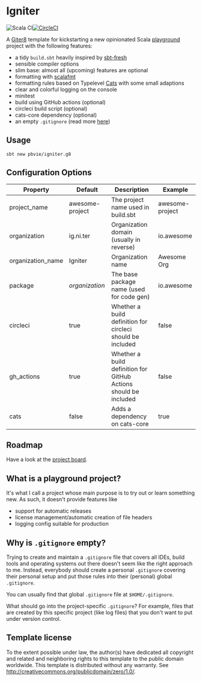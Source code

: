 # Igniter

![Scala CI](https://github.com/pbvie/igniter.g8/workflows/Scala%20CI/badge.svg?branch=master)[![CircleCI](https://circleci.com/gh/pbvie/igniter.g8.svg?style=svg)](https://circleci.com/gh/pbvie/igniter.g8)

A [Giter8](http://www.foundweekends.org/giter8/) template for kickstarting a new opinionated Scala [playground](#what-is-a-playground-project) project with the following features:

* a tidy `build.sbt` heavily inspired by [sbt-fresh](https://github.com/sbt/sbt-fresh/)
* sensible compiler options
* slim base: almost all (upcoming) features are optional
* formatting with [scalafmt](https://scalameta.org/scalafmt/)
* formatting rules based on Typelevel [Cats](https://github.com/typelevel/cats) with some small adaptions
* clear and colorful logging on the console
* minitest
* build using GitHub actions (optional)
* circleci build script (optional)
* cats-core dependency (optional)
* an empty `.gitignore` (read more [here](#why-is-gitignore-empty))

## Usage

```
sbt new pbvie/igniter.g8
```

## Configuration Options

| Property          | Default         | Description                                                      | Example         |
| ----------------- | --------------- | ---------------------------------------------------------------- | --------------- |
| project_name      | awesome-project | The project name used in build.sbt                               | awesome-project |
| organization      | ig.ni.ter       | Organization domain (usually in reverse)                         | io.awesome      |
| organization_name | Igniter         | Organization name                                                | Awesome Org     |
| package           | $organization$  | The base package name (used for code gen)                        | io.awesome      |
| circleci          | true            | Whether a build definition for circleci should be included       | false           |
| gh_actions        | true            | Whether a build definition for GitHub Actions should be included | false           |
| cats              | false           | Adds a dependency on cats-core                                   | true            |

## Roadmap

Have a look at the [project board](https://github.com/pbvie/igniter.g8/projects/2).

## What is a playground project?

It's what I call a project whose main purpose is to try out or learn something new. As such, it doesn't provide features like

* support for automatic releases
* license management/automatic creation of file headers
* logging config suitable for production

## Why is `.gitignore` empty?

Trying to create and maintain a `.gitignore` file that covers all IDEs, build tools and operating systems out there doesn't seem like the right approach to me. Instead, everybody should create a personal `.gitignore` covering their personal setup and put those rules into their (personal) global `.gitignore`.

You can usually find that global `.gitignore` file at `$HOME/.gitignore`.

What should go into the project-specific `.gitignore`? For example, files that are created by this specific project (like log files) that you don't want to put under version control.

## Template license

To the extent possible under law, the author(s) have dedicated all copyright and related
and neighboring rights to this template to the public domain worldwide.
This template is distributed without any warranty. See <http://creativecommons.org/publicdomain/zero/1.0/>.
